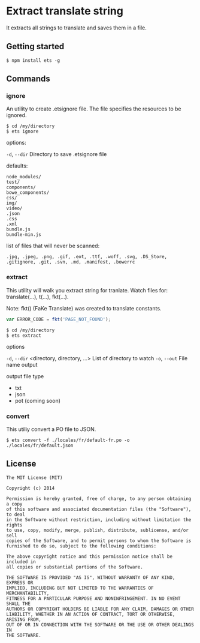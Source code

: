 # Extract translate string

It extracts all strings to translate and saves them in a file.

## Getting started

```
$ npm install ets -g
```

## Commands

### ignore

An utility to create .etsignore file. The file specifies the resources to be ignored. 

```
$ cd /my/directory
$ ets ignore
```

options:

`-d`, `--dir` <directory> Directory to save .etsignore file

defaults:

```
node_modules/
test/
components/
bowe_components/
css/
img/
video/
.json
.css
.xml
bundle.js
bundle-min.js
```

list of files that will never be scanned:

```
.jpg, .jpeg, .png, .gif, .eot, .ttf, .woff, .svg, .DS_Store, .gitignore, .git, .svn, .md, .manifest, .bowerrc 
```

### extract

This utility will walk you extract string for tranlate. Watch files for: translate(...), t(...), fkt(...).

Note: fkt() (FaKe Translate) was created to translate constants. 

```js
var ERROR_CODE = fkt('PAGE_NOT_FOUND'); 
```

```
$ cd /my/directory
$ ets extract
```

options

`-d`, `--dir` <directory, directory, ...>  List of directory to watch
`-o`, `--out` <file>                       File name output

output file type
	
- txt
- json
- pot (coming soon)

### convert

This utiliy convert a PO file to JSON.

```
$ ets convert -f ./locales/fr/default-fr.po -o ./locales/fr/default.json
```


## License

```
The MIT License (MIT)

Copyright (c) 2014

Permission is hereby granted, free of charge, to any person obtaining a copy
of this software and associated documentation files (the "Software"), to deal
in the Software without restriction, including without limitation the rights
to use, copy, modify, merge, publish, distribute, sublicense, and/or sell
copies of the Software, and to permit persons to whom the Software is
furnished to do so, subject to the following conditions:

The above copyright notice and this permission notice shall be included in
all copies or substantial portions of the Software.

THE SOFTWARE IS PROVIDED "AS IS", WITHOUT WARRANTY OF ANY KIND, EXPRESS OR
IMPLIED, INCLUDING BUT NOT LIMITED TO THE WARRANTIES OF MERCHANTABILITY,
FITNESS FOR A PARTICULAR PURPOSE AND NONINFRINGEMENT. IN NO EVENT SHALL THE
AUTHORS OR COPYRIGHT HOLDERS BE LIABLE FOR ANY CLAIM, DAMAGES OR OTHER
LIABILITY, WHETHER IN AN ACTION OF CONTRACT, TORT OR OTHERWISE, ARISING FROM,
OUT OF OR IN CONNECTION WITH THE SOFTWARE OR THE USE OR OTHER DEALINGS IN
THE SOFTWARE.
```
